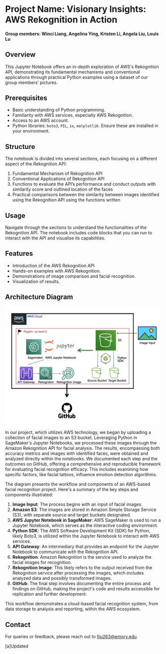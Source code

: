 # Project Name: Visionary Insights: AWS Rekognition in Action
#### Group members: Winci Liang, Angelina Ying, Kristen Li, Angela Liu, Louis Lu


## Overview
This Jupyter Notebook offers an in-depth exploration of AWS's Rekognition API, demonstrating its fundamental mechanisms and conventional applications through practical Python examples using a dataset of our group members’ pictures.


## Prerequisites
- Basic understanding of Python programming.
- Familiarity with AWS services, especially AWS Rekognition.
- Access to an AWS account.
- Python libraries: `boto3`, `PIL`, `io`, `matplotlib`. Ensure these are installed in your environment.




## Structure
The notebook is divided into several sections, each focusing on a different aspect of the Rekognition API:
1. Fundamental Mechanism of Rekognition API
2. Conventional Applications of Rekognition API
3. Functions to evaluate the API’s performance and conduct outputs with similarity score and outlined location of the faces
4. Practical comparisons between the similarity between images identified using the Rekognition API using the functions written




## Usage
Navigate through the sections to understand the functionalities of the Rekognition API. The notebook includes code blocks that you can run to interact with the API and visualise its capabilities.


## Features
- Introduction of the AWS Rekognition API
- Hands-on examples with AWS Rekognition.
- Demonstrations of image comparison and facial recognition.
- Visualization of results.


## Architecture Diagram
![Diagram](/visualizations/diagram.PNG)
  

In our project, which utilizes AWS technology, we began by uploading a collection of facial images to an S3 bucket. Leveraging Python in SageMaker's Jupyter Notebooks, we processed these images through the Amazon Rekognition API for facial analysis. The results, encompassing both accuracy metrics and images with identified faces, were obtained and analyzed directly within the notebooks. We documented each step and the outcomes on GitHub, offering a comprehensive and reproducible framework for evaluating facial recognition efficacy. This includes examining how specific factors, like facial tattoos, influence emotion detection algorithms.


The diagram presents the workflow and components of an AWS-based facial recognition project. Here's a summary of the key steps and components illustrated:


1. **Image Input**: The process begins with an input of facial images.
2. **Amazon S3**: The images are stored in Amazon Simple Storage Service (S3), with separate source and target buckets designated.
3. **AWS Jupyter Notebook in SageMaker**: AWS SageMaker is used to run a Jupyter Notebook, which serves as the interactive coding environment.
4. **Python SDK**: The AWS Software Development Kit (SDK) for Python, likely Boto3, is utilized within the Jupyter Notebook to interact with AWS services.
5. **API Gateway**: An intermediary that provides an endpoint for the Jupyter Notebook to communicate with the Rekognition API.
6. **Rekognition**: Amazon Rekognition is the service used to analyze the facial images for recognition.
7. **Rekognition Image**: This likely refers to the output received from the Rekognition service after processing the images, which includes analyzed data and possibly transformed images.
8. **GitHub**: The final step involves documenting the entire process and findings on GitHub, making the project's code and results accessible for replication and further development.


This workflow demonstrates a cloud-based facial recognition system, from data storage to analysis and reporting, within the AWS ecosystem.






## Contact
For queries or feedback, please reach out to lliu263@emory.edu.




[a]Updated
